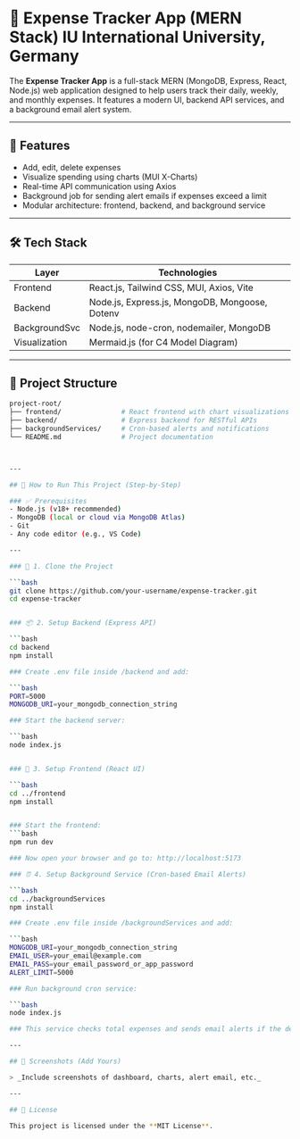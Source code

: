 # 💸 Expense Tracker App (MERN Stack) IU International University, Germany

The **Expense Tracker App** is a full-stack MERN (MongoDB, Express, React, Node.js) web application designed to help users track their daily, weekly, and monthly expenses. It features a modern UI, backend API services, and a background email alert system.

---

## 🚀 Features

- Add, edit, delete expenses
- Visualize spending using charts (MUI X-Charts)
- Real-time API communication using Axios
- Background job for sending alert emails if expenses exceed a limit
- Modular architecture: frontend, backend, and background service

---

## 🛠️ Tech Stack

| Layer         | Technologies                                           |
|--------------|--------------------------------------------------------|
| Frontend      | React.js, Tailwind CSS, MUI, Axios, Vite              |
| Backend       | Node.js, Express.js, MongoDB, Mongoose, Dotenv        |
| BackgroundSvc | Node.js, node-cron, nodemailer, MongoDB               |
| Visualization | Mermaid.js (for C4 Model Diagram)                     |

---

## 📁 Project Structure

```bash
project-root/
├── frontend/               # React frontend with chart visualizations
├── backend/                # Express backend for RESTful APIs
├── backgroundServices/     # Cron-based alerts and notifications
└── README.md               # Project documentation



---

## 🚀 How to Run This Project (Step-by-Step)

### ✅ Prerequisites
- Node.js (v18+ recommended)
- MongoDB (local or cloud via MongoDB Atlas)
- Git
- Any code editor (e.g., VS Code)

---

### 🔌 1. Clone the Project

```bash
git clone https://github.com/your-username/expense-tracker.git
cd expense-tracker


### 📦 2. Setup Backend (Express API)

```bash
cd backend
npm install

### Create .env file inside /backend and add:

```bash
PORT=5000
MONGODB_URI=your_mongodb_connection_string

### Start the backend server:

```bash
node index.js


### 🎨 3. Setup Frontend (React UI)

```bash
cd ../frontend
npm install


### Start the frontend:
```bash
npm run dev

### Now open your browser and go to: http://localhost:5173

### ⏰ 4. Setup Background Service (Cron-based Email Alerts)

```bash
cd ../backgroundServices
npm install

### Create .env file inside /backgroundServices and add:

```bash
MONGODB_URI=your_mongodb_connection_string
EMAIL_USER=your_email@example.com
EMAIL_PASS=your_email_password_or_app_password
ALERT_LIMIT=5000

### Run background cron service:

```bash
node index.js

### This service checks total expenses and sends email alerts if the defined limit is exceeded.

---

## 📸 Screenshots (Add Yours)

> _Include screenshots of dashboard, charts, alert email, etc._

---

## 📃 License

This project is licensed under the **MIT License**.